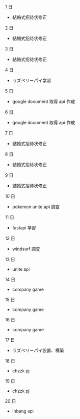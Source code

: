1 日

- 結婚式招待状修正

2 日

- 結婚式招待状修正

3 日

- 結婚式招待状修正

4 日

- ラズベリーパイ学習

5 日

- google document 取得 api 作成

6 日

- google document 取得 api 作成

7 日

- 結婚式招待状修正

8 日

- 結婚式招待状修正

9 日

- 結婚式招待状修正

10 日

- pokemon unite api 調査

11 日

- fastapi 学習

12 日

- windsurf 調査

13 日

- unite api

14 日

- company game

15 日

- company game

16 日

- company game

17 日

- ラズベリーパイ設置、構築

18 日

- chzzk pj

19 日

- chzzk pj

20 日

- inbang api
